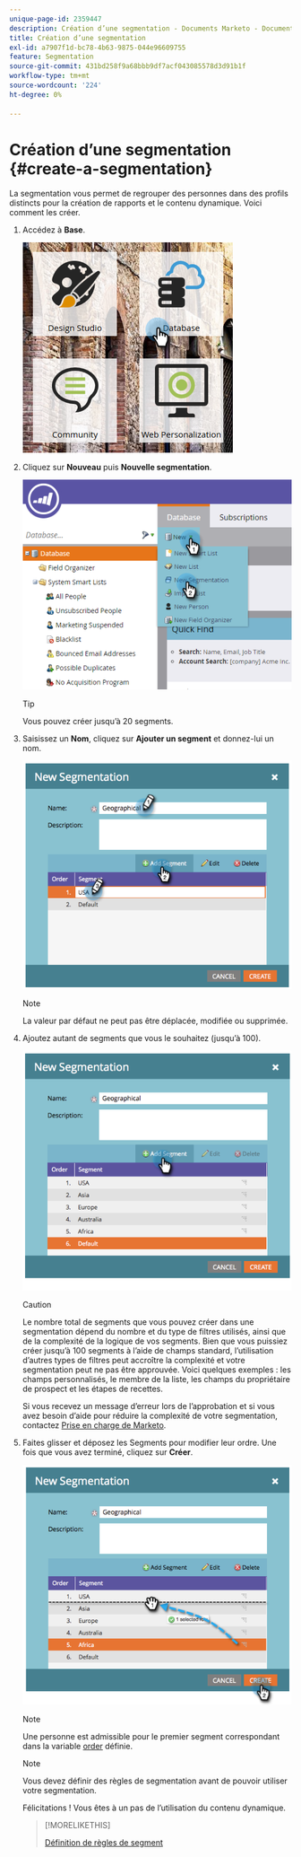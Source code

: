 ```yaml
---
unique-page-id: 2359447
description: Création d’une segmentation - Documents Marketo - Documentation du produit
title: Création d’une segmentation
exl-id: a7907f1d-bc78-4b63-9875-044e96609755
feature: Segmentation
source-git-commit: 431bd258f9a68bbb9df7acf043085578d3d91b1f
workflow-type: tm+mt
source-wordcount: '224'
ht-degree: 0%

---
```


# Création d’une segmentation {#create-a-segmentation}

La segmentation vous permet de regrouper des personnes dans des profils distincts pour la création de rapports et le contenu dynamique. Voici comment les créer.

1. Accédez à **Base**.

   ![](assets/image2017-3-28-13-3a44-3a54.png)

1. Cliquez sur **Nouveau** puis **Nouvelle segmentation**.

   ![](assets/image2017-3-28-13-3a56-3a57.png)

   >[!TIP]
   >
   >Vous pouvez créer jusqu’à 20 segments.

1. Saisissez un **Nom**, cliquez sur **Ajouter un segment** et donnez-lui un nom.

   ![](assets/image2014-9-15-10-3a1-3a1.png)

   >[!NOTE]
   >
   >La valeur par défaut ne peut pas être déplacée, modifiée ou supprimée.

1. Ajoutez autant de segments que vous le souhaitez (jusqu’à 100).

   ![](assets/image2014-9-15-10-3a1-3a16.png)

   >[!CAUTION]
   >
   >Le nombre total de segments que vous pouvez créer dans une segmentation dépend du nombre et du type de filtres utilisés, ainsi que de la complexité de la logique de vos segments. Bien que vous puissiez créer jusqu’à 100 segments à l’aide de champs standard, l’utilisation d’autres types de filtres peut accroître la complexité et votre segmentation peut ne pas être approuvée. Voici quelques exemples : les champs personnalisés, le membre de la liste, les champs du propriétaire de prospect et les étapes de recettes.
   >
   >Si vous recevez un message d’erreur lors de l’approbation et si vous avez besoin d’aide pour réduire la complexité de votre segmentation, contactez [Prise en charge de Marketo](https://nation.marketo.com/t5/Support/ct-p/Support).

1. Faites glisser et déposez les Segments pour modifier leur ordre. Une fois que vous avez terminé, cliquez sur **Créer**.

   ![](assets/image2014-9-15-10-3a1-3a30.png)

   >[!NOTE]
   >
   >Une personne est admissible pour le premier segment correspondant dans la variable [order](/help/marketo/product-docs/personalization/segmentation-and-snippets/segmentation/segmentation-order-priority.md) définie.

   >[!NOTE]
   >
   >Vous devez définir des règles de segmentation avant de pouvoir utiliser votre segmentation.

   Félicitations ! Vous êtes à un pas de l’utilisation du contenu dynamique.

   >[!MORELIKETHIS]
   >
   >[Définition de règles de segment](/help/marketo/product-docs/personalization/segmentation-and-snippets/segmentation/define-segment-rules.md)
